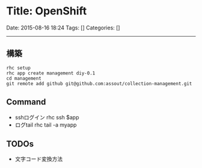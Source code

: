 # Title: OpenShift

Date: 2015-08-16 18:24
Tags: []
Categories: []

---

## 構築

    rhc setup
    rhc app create management diy-0.1
    cd management
    git remote add github git@github.com:assout/collection-management.git

## Command

- sshログイン
        rhc ssh $app
- ログtail
        rhc tail -a myapp

## TODOs

- 文字コード変換方法

